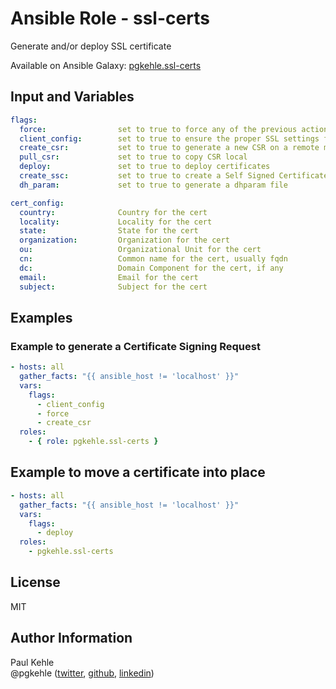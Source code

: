 # Ansible Role - ssl-certs

Generate and/or deploy SSL certificate

Available on Ansible Galaxy: [pgkehle.ssl-certs](https://galaxy.ansible.com/pgkehle/ssl-certs)

## Input and Variables

```yaml
flags:
  force:                set to true to force any of the previous actions
  client_config:        set to true to ensure the proper SSL settings for generating a client certificate
  create_csr:           set to true to generate a new CSR on a remote machine
  pull_csr:             set to true to copy CSR local
  deploy:               set to true to deploy certificates
  create_ssc:           set to true to create a Self Signed Certificate
  dh_param:             set to true to generate a dhparam file

cert_config:
  country:              Country for the cert
  locality:             Locality for the cert
  state:                State for the cert
  organization:         Organization for the cert
  ou:                   Organizational Unit for the cert
  cn:                   Common name for the cert, usually fqdn
  dc:                   Domain Component for the cert, if any
  email:                Email for the cert
  subject:              Subject for the cert
```

## Examples

### Example to generate a Certificate Signing Request

```yaml
- hosts: all
  gather_facts: "{{ ansible_host != 'localhost' }}"
  vars:
    flags:
      - client_config
      - force
      - create_csr
  roles:
    - { role: pgkehle.ssl-certs }
```

## Example to move a certificate into place

```yaml
- hosts: all
  gather_facts: "{{ ansible_host != 'localhost' }}"
  vars:
    flags:
      - deploy
  roles:
    - pgkehle.ssl-certs
```

## License

MIT

## Author Information

Paul Kehle  
@pgkehle ([twitter](https://twitter.com/pgkehle), [github](https://github.com/pgkehle), [linkedin](https://www.linkedin.com/in/pgkehle))
